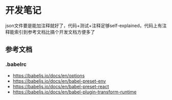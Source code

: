 # 开发笔记

json文件要是能加注释就好了，代码+测试+注释足够self-explained，代码上有注释能索引到参考文档比搞个开发文档方便多了

## 参考文档

### .babelrc
+ https://babeljs.io/docs/en/options
+ https://babeljs.io/docs/en/babel-preset-env
+ https://babeljs.io/docs/en/babel-preset-react
+ https://babeljs.io/docs/en/babel-plugin-transform-runtime